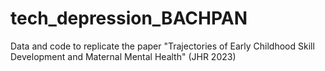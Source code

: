 # tech_depression_BACHPAN
Data and code to replicate the paper "Trajectories of Early Childhood Skill Development and Maternal Mental Health" (JHR 2023)
